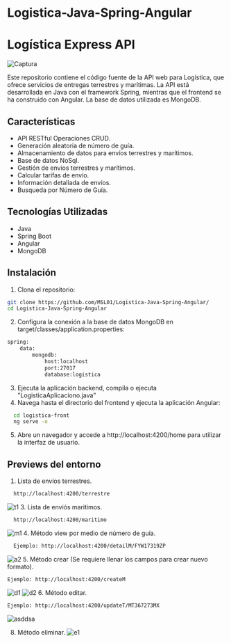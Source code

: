 # Logistica-Java-Spring-Angular
# Logística Express API

![Captura](https://github.com/MSL01/Logistica-Java-Spring-Angular/assets/100708772/a5409469-2a0b-4b9f-90d7-64431e38dd48)


Este repositorio contiene el código fuente de la API web para Logística, que ofrece servicios de entregas terrestres y marítimas. La API está desarrollada en Java con el framework Spring, mientras que el frontend se ha construido con Angular. La base de datos utilizada es MongoDB.

## Características

- API RESTful Operaciones CRUD.
- Generación aleatoria de número de guía.
- Almacenamiento de datos para envíos terrestres y marítimos.
- Base de datos NoSql.
- Gestión de envíos terrestres y marítimos.
- Calcular tarifas de envío.
- Información detallada de envíos.
- Busqueda por Número de Guía.

## Tecnologías Utilizadas

- Java
- Spring Boot
- Angular
- MongoDB

## Instalación

1. Clona el repositorio:

```bash
git clone https://github.com/MSL01/Logistica-Java-Spring-Angular/
cd Logistica-Java-Spring-Angular
```
2. Configura la conexión a la base de datos MongoDB en target/classes/application.properties:
```bash
spring:
    data:
        mongodb:
            host:localhost
            port:27017
            database:logistica
```
3. Ejecuta la aplicación backend, compila o ejecuta "LogisticaAplicaciono.java"
4. Navega hasta el directorio del frontend y ejecuta la aplicación Angular:
```bash
  cd logistica-front
  ng serve -o
```
5. Abre un navegador y accede a http://localhost:4200/home para utilizar la interfaz de usuario.


## Previews del entorno
1. Lista de envíos terrestres.
```bash
  http://localhost:4200/terrestre
```
![t1](https://github.com/MSL01/Logistica-Java-Spring-Angular/assets/100708772/f6110d3e-d183-4562-8200-db0ce9c98d5f)
3. Lista de enviós maritimos.
```bash
  http://localhost:4200/maritimo
```
![m1](https://github.com/MSL01/Logistica-Java-Spring-Angular/assets/100708772/0a9d205a-205b-4560-8fb6-ac30adbee9bb)
4. Método view por medio de número de guía.
```bash
  Ejemplo: http://localhost:4200/detailM/FYW17319ZP
```
![a2](https://github.com/MSL01/Logistica-Java-Spring-Angular/assets/100708772/efcd6ed0-4ea7-42df-8462-daa2080f09af)
5. Método crear (Se requiere llenar los campos para crear nuevo formato).
```bash
Ejemplo: http://localhost:4200/createM
```
![d1](https://github.com/MSL01/Logistica-Java-Spring-Angular/assets/100708772/4fcd9dba-ab29-4606-8085-c727b60e81c2)
![d2](https://github.com/MSL01/Logistica-Java-Spring-Angular/assets/100708772/3f75fc1f-4b66-48f2-bc89-629498ab4be4)
6. Método editar.
```bash
Ejemplo: http://localhost:4200/updateT/MT367273MX
```
![asddsa](https://github.com/MSL01/Logistica-Java-Spring-Angular/assets/100708772/7392ec4f-dae6-4f9e-8968-aa7f9ba1980f)

8. Método eliminar.
![e1](https://github.com/MSL01/Logistica-Java-Spring-Angular/assets/100708772/fcff637b-4a6d-42c1-a3cd-85bb8c8f9286)

